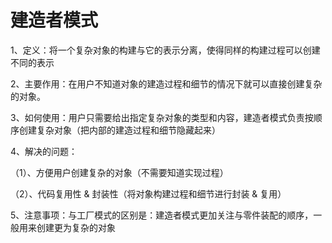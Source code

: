 # 建造者模式

1、定义：将一个复杂对象的构建与它的表示分离，使得同样的构建过程可以创建不同的表示

2、主要作用：在用户不知道对象的建造过程和细节的情况下就可以直接创建复杂的对象。

3、如何使用：用户只需要给出指定复杂对象的类型和内容，建造者模式负责按顺序创建复杂对象（把内部的建造过程和细节隐藏起来）

4、解决的问题：

（1）、方便用户创建复杂的对象（不需要知道实现过程）

（2）、代码复用性 & 封装性（将对象构建过程和细节进行封装 & 复用）

5、注意事项：与工厂模式的区别是：建造者模式更加关注与零件装配的顺序，一般用来创建更为复杂的对象


